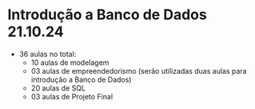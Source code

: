 # Introdução a Banco de Dados 21.10.24
- 36 aulas no total:
    - 10 aulas de modelagem
    - 03 aulas de empreendedorismo 
    (serão utilizadas duas aulas para introdução a Banco de Dados)
    - 20 aulas de SQL
    - 03 aulas de Projeto Final
